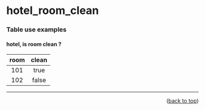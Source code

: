 <a name="topage"></a>

# hotel_room_clean 

### Table use examples

#### hotel, is room clean ?
| room | clean | 
| :-: | :-: | 
| 101 | true | 
| 102 | false | 

----


<p align="right">(<a href="#topage">back to top</a>)</p>
<br/>
<br/>
